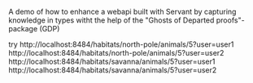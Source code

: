 A demo of how to enhance a webapi built with Servant by capturing knowledge in types witht the help of the "Ghosts of Departed proofs"-package (GDP)


try
http://localhost:8484/habitats/north-pole/animals/5?user=user1
http://localhost:8484/habitats/north-pole/animals/5?user=user2
http://localhost:8484/habitats/savanna/animals/5?user=user1
http://localhost:8484/habitats/savanna/animals/5?user=user2